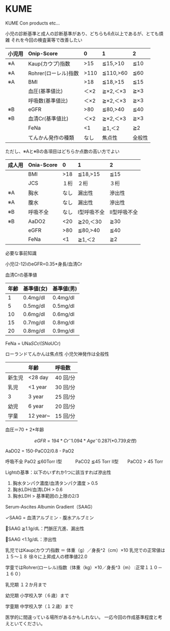 # KUME
KUME Con products etc...



小児の診断基準と成人の診断基準があり、どちらも6点以上であるが、とても煩雑
それを今回の検査薬等で改善したい

|小児用|Onip-Score|0|1|2|
|:----|:----|:----|:----|:----|
|※A|Kaup(カウプ)指数 |>15|≦15,>10|≦10|
|※A|Rohrer(ローレル)指数|>110|≦110,>60|≦60|
|※A|BMI|>18|≦18,>15|≦15|
| |血圧(基準値比)|＜×2|≧×2,＜×3|≧×3|
| |呼吸数(基準値比)|＜×2|≧×2,＜×3|≧×3|
|※B|eGFR|>80|≦80,>40|≦40|
|※B|血清Cr(基準値比)|＜×2|≧×2,＜×3|≧×3|
| |FeNa|<1|≧1,＜2|≧2|
| |てんかん発作の種類|なし|焦点性|全般性|

ただし、※Aと※Bの各項目はどちらか点数の高い方でよい

|成人用|Onia-Score|0|1|2|
|:----|:----|:----|:----|:----|
| |BMI|>18|≦18,>15|≦15|
| |JCS|１桁|２桁|３桁|
|※A|胸水|なし|漏出性|滲出性|
|※A|腹水|なし|漏出性|滲出性|
|※B|呼吸不全|なし|I型呼吸不全|II型呼吸不全|
|※B|AaDO2|<20|≧20,＜30|≧30|
| |eGFR|>80|≦80,>40|≦40|
| |FeNa|<1|≧1,＜2|≧2|


必要な事前知識

小児(2-12)のeGFR=0.35*身長/血清Cr

血清Crの基準値

|年齢|基準値(女)|基準値(男)|
|:----|:----|:----|
|1 |0.4mg/dl|0.4mg/dl|
|5 |0.5mg/dl|0.5mg/dl|
|10 |0.6mg/dl|0.6mg/dl|
|15 |0.7mg/dl|0.8mg/dl|
|20 |0.8mg/dl|0.9mg/dl|

FeNa = UNa*SCr/(SNa*UCr)

ローランドてんかんは焦点性
小児欠神発作は全般性

||年齢|呼吸数|
|:----|:----|:----|
|新生児|<28 day|40 回/分|
|乳児 |<1 year|30 回/分|
|3 |3 year|25 回/分|
|幼児 |6 year|20 回/分|
|学童 |12 year~|15 回/分|

血圧＝70 + 2*年齢


$$eGFR = 194 * Cr^-1.094 * Age ^ -0.287 (*0.739  女性)$$

AaDO2 = 150-PaCO2/0.8 - PaO2

呼吸不全 PaO2 ≦60Torr
I型　　　PaCO2 ≦45 Torr
II型　　PaCO2 > 45 Torr



Lightの基準：以下のいずれか1つに該当すれば滲出性
1. 胸水タンパク濃度/血清タンパク濃度 > 0.5
2. 胸水LDH/血清LDH > 0.6
3. 胸水LDH > 基準範囲の上限の2/3


Serum-Ascites Albumin Gradient（SAAG）

✓SAAG = 血清アルブミン - 腹水アルブミン

SAAG ≧1.1g/dL：門脈圧亢進、漏出性

SAAG <1.1g/dL：滲出性



乳児ではKaup(カウプ)指数 ＝ 体重（g）／身長^2（cm）×10
乳児での正常値は１５～１８ 徐々に上昇成人の標準値22.0

学童ではRohrer(ローレル)指数（体重（kg）×10／身長^3（m）
:正常１１０－１６０）


乳児期 １２か月まで

幼児期 小学校入学（６歳）まで

学童期 中学校入学（１２歳）まで

医学的に間違っている場所があるかもしれない。
一応今回の作成基準程度と考えといてください。
